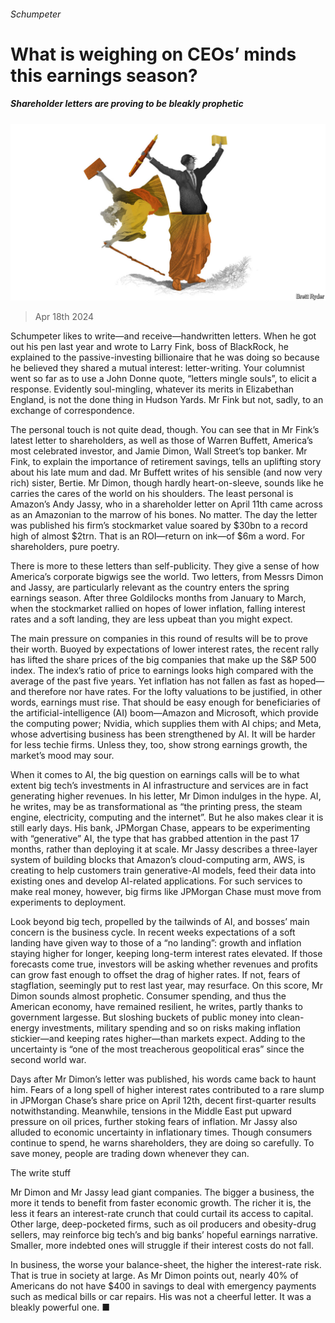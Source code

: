 ###### Schumpeter

# What is weighing on CEOs’ minds this earnings season? 

##### Shareholder letters are proving to be bleakly prophetic 

![image](images/20240420_WBD000.jpg) 

> Apr 18th 2024 

Schumpeter likes to write—and receive—handwritten letters. When he got out his pen last year and wrote to Larry Fink, boss of BlackRock, he explained to the passive-investing billionaire that he was doing so because he believed they shared a mutual interest: letter-writing. Your columnist went so far as to use a John Donne quote, “letters mingle souls”, to elicit a response. Evidently soul-mingling, whatever its merits in Elizabethan England, is not the done thing in Hudson Yards. Mr Fink  but not, sadly, to an exchange of correspondence. 

The personal touch is not quite dead, though. You can see that in Mr Fink’s latest letter to shareholders, as well as those of Warren Buffett, America’s most celebrated investor, and Jamie Dimon, Wall Street’s top banker. Mr Fink, to explain the importance of retirement savings, tells an uplifting story about his late mum and dad. Mr Buffett writes of his sensible (and now very rich) sister, Bertie. Mr Dimon, though hardly heart-on-sleeve, sounds like he carries the cares of the world on his shoulders. The least personal is Amazon’s Andy Jassy, who in a shareholder letter on April 11th came across as an Amazonian to the marrow of his bones. No matter. The day the letter was published his firm’s stockmarket value soared by $30bn to a record high of almost $2trn. That is an ROI—return on ink—of $6m a word. For shareholders, pure poetry.

There is more to these letters than self-publicity. They give a sense of how America’s corporate bigwigs see the world. Two letters, from Messrs Dimon and Jassy, are particularly relevant as the country enters the spring earnings season. After three Goldilocks months from January to March, when the stockmarket rallied on hopes of lower inflation, falling interest rates and a soft landing, they are less upbeat than you might expect. 

The main pressure on companies in this round of results will be to prove their worth. Buoyed by expectations of lower interest rates, the recent rally has lifted the share prices of the big companies that make up the S&amp;P 500 index. The index’s ratio of price to earnings looks high compared with the average of the past five years. Yet inflation has not fallen as fast as hoped—and therefore nor have rates. For the lofty valuations to be justified, in other words, earnings must rise. That should be easy enough for beneficiaries of the artificial-intelligence (AI) boom—Amazon and Microsoft, which provide the computing power; Nvidia, which supplies them with AI chips; and Meta, whose advertising business has been strengthened by AI. It will be harder for less techie firms. Unless they, too, show strong earnings growth, the market’s mood may sour.

When it comes to AI, the big question on earnings calls will be to what extent big tech’s investments in AI infrastructure and services are in fact generating higher revenues. In his letter, Mr Dimon indulges in the hype. AI, he writes, may be as transformational as “the printing press, the steam engine, electricity, computing and the internet”. But he also makes clear it is still early days. His bank, JPMorgan Chase, appears to be experimenting with “generative” AI, the type that has grabbed attention in the past 17 months, rather than deploying it at scale. Mr Jassy describes a three-layer system of building blocks that Amazon’s cloud-computing arm, AWS, is creating to help customers train generative-AI models, feed their data into existing ones and develop AI-related applications. For such services to make real money, however, big firms like JPMorgan Chase must move from experiments to deployment. 

Look beyond big tech, propelled by the tailwinds of AI, and bosses’ main concern is the business cycle. In recent weeks expectations of a soft landing have given way to those of a “no landing”: growth and inflation staying higher for longer, keeping long-term interest rates elevated. If those forecasts come true, investors will be asking whether revenues and profits can grow fast enough to offset the drag of higher rates. If not, fears of stagflation, seemingly put to rest last year, may resurface. On this score, Mr Dimon sounds almost prophetic. Consumer spending, and thus the American economy, have remained resilient, he writes, partly thanks to government largesse. But sloshing buckets of public money into clean-energy investments, military spending and so on risks making inflation stickier—and keeping rates higher—than markets expect. Adding to the uncertainty is “one of the most treacherous geopolitical eras” since the second world war.

Days after Mr Dimon’s letter was published, his words came back to haunt him. Fears of a long spell of higher interest rates contributed to a rare slump in JPMorgan Chase’s share price on April 12th, decent first-quarter results notwithstanding. Meanwhile, tensions in the Middle East put upward pressure on oil prices, further stoking fears of inflation. Mr Jassy also alluded to economic uncertainty in inflationary times. Though consumers continue to spend, he warns shareholders, they are doing so carefully. To save money, people are trading down whenever they can.

The write stuff 

Mr Dimon and Mr Jassy lead giant companies. The bigger a business, the more it tends to benefit from faster economic growth. The richer it is, the less it fears an interest-rate crunch that could curtail its access to capital. Other large, deep-pocketed firms, such as oil producers and obesity-drug sellers, may reinforce big tech’s and big banks’ hopeful earnings narrative. Smaller, more indebted ones will struggle if their interest costs do not fall. 

In business, the worse your balance-sheet, the higher the interest-rate risk. That is true in society at large. As Mr Dimon points out, nearly 40% of Americans do not have $400 in savings to deal with emergency payments such as medical bills or car repairs. His was not a cheerful letter. It was a bleakly powerful one. ■






